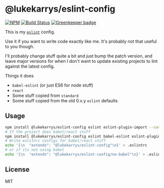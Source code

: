# @lukekarrys/eslint-config

[![NPM](https://img.shields.io/npm/v/@lukekarrys/eslint-config.svg)](https://www.npmjs.com/package/@lukekarrys/eslint-config)
[![Build Status](https://img.shields.io/travis/lukekarrys/eslint-config/master.svg)](https://travis-ci.org/lukekarrys/eslint-config)
[![Greenkeeper badge](https://badges.greenkeeper.io/lukekarrys/eslint-config.svg)](https://greenkeeper.io/)

This is my [`eslint`](http://eslint.org/) config.

Use it if you want to write code exactly like me. It's probably not that useful to you though.

I'll probably change stuff quite a bit and just bump the patch version, and leave major versions for when I don't want to update existing projects to lint against the latest config.

Things it does

- `babel-eslint` (or just ES6 for node stuff)
- `react`
- Some stuff copied from `standard`
- Some stuff copied from the old 0.x.y `eslint` defaults


## Usage

```sh
npm install @lukekarrys/eslint-config eslint eslint-plugin-import --save-dev
# If the project does babel/react stuff
npm install @lukekarrys/eslint-config eslint babel-eslint eslint-plugin-{babel,react,classes,promise,import} --save-dev
# Write eslitnrc configs for babel/react stuff
echo '{\n  "extends": "@lukekarrys/eslint-config"\n}' > .eslintrc
# or if its not using babel
echo '{\n  "extends": "@lukekarrys/eslint-config/no-babel"\n}' > .eslintrc
```

## License

MIT
